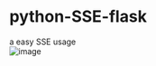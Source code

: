# python-SSE-flask  
a easy SSE usage  
![image](https://github.com/SoooooR/python-SSE-flask/assets/110801684/f3d5a71f-0ca5-4bdd-857a-389969c72f76)
